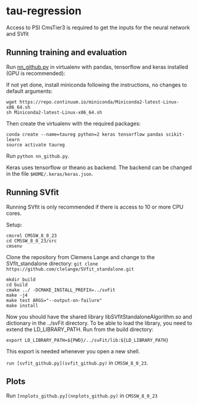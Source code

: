 # tau-regression


Access to PSI CmsTier3 is required to get the inputs for the neural network and SVfit

## Running training and evaluation

Run [nn_github.py](nn_github.py) in virtualenv with pandas, tensorflow and keras installed (GPU is recommended):

If not yet done, install miniconda following the instructions, no changes to default arguments:

```shell
wget https://repo.continuum.io/miniconda/Miniconda2-latest-Linux-x86_64.sh
sh Miniconda2-latest-Linux-x86_64.sh
```

Then create the virtualenv with the required packages:

```shell
conda create --name=taureg python=2 keras tensorflow pandas scikit-learn
source activate taureg
```

Run `python nn_github.py`.

Keras uses tensorflow or theano as backend. The backend can be changed in the file `$HOME/.keras/keras.json`.

## Running SVfit

Running SVfit is only recommended if there is access to 10 or more CPU cores.

Setup:
```shell
cmsrel CMSSW_8_0_23
cd CMSSW_8_0_23/src
cmsenv
``` 
Clone the repository from Clemens Lange and change to the SVfit_standalone directory:
`git clone https://github.com/clelange/SVfit_standalone.git`

```shell
mkdir build
cd build
cmake ../ -DCMAKE_INSTALL_PREFIX=../svFit
make -j4
make test ARGS="--output-on-failure"
make install
````

Now you should have the shared library libSVfitStandaloneAlgorithm.so and dictionary in the ../svFit directory. To be able to load the library, you need to extend the LD_LIBRARY_PATH. Run from the build directory:

`export LD_LIBRARY_PATH=${PWD}/../svFit/lib:${LD_LIBRARY_PATH}`

This export is needed whenever you open a new shell.

`run [svfit_github.py](svfit_github.py)` in `CMSSW_8_0_23`.


## Plots

Run `[nnplots_github.py](nnplots_github.py)` in `CMSSW_8_0_23`
